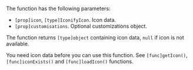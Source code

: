 The function has the following parameters:

- `[prop]icon`, `[type]IconifyIcon`. Icon data.
- `[prop]customisations`. Optional customizations object.

The function returns `[type]object` containing icon data, `null` if icon is not available.

You need icon data before you can use this function. See `[func]getIcon()`, `[func]iconExists()` and `[func]loadIcon()` functions.
